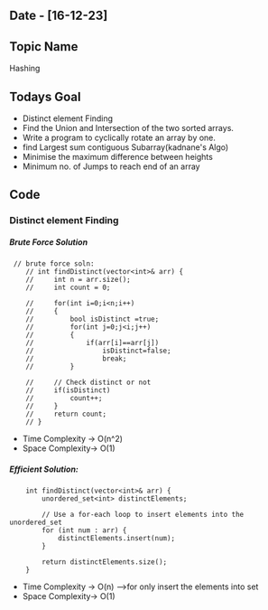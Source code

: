 ## Date - [16-12-23]

## Topic Name

Hashing

## Todays Goal

* Distinct element Finding
* Find the Union and Intersection of the two sorted arrays.
* Write a program to cyclically rotate an array by one.
* find Largest sum contiguous Subarray(kadnane's Algo)
* Minimise the maximum difference between heights
* Minimum no. of Jumps to reach end of an array

## Code

### Distinct element Finding

##### Brute Force Solution

```
 // brute force soln:
    // int findDistinct(vector<int>& arr) {
    //     int n = arr.size();
    //     int count = 0;

    //     for(int i=0;i<n;i++)
    //     {
    //         bool isDistinct =true;
    //         for(int j=0;j<i;j++)
    //         {
    //             if(arr[i]==arr[j])
    //                 isDistinct=false;
    //                 break;
    //         }

    //     // Check distinct or not 
    //     if(isDistinct)
    //         count++;
    //     }
    //     return count;
    // }
```

* Time Complexity -> O(n^2)
* Space Complexity-> O(1)

##### Efficient Solution:

```
    int findDistinct(vector<int>& arr) {
        unordered_set<int> distinctElements;
      
        // Use a for-each loop to insert elements into the unordered_set
        for (int num : arr) {
            distinctElements.insert(num);
        }
      
        return distinctElements.size();
    }
```


* Time Complexity -> O(n) -->for only insert the elements into set
* Space Complexity-> O(1)
